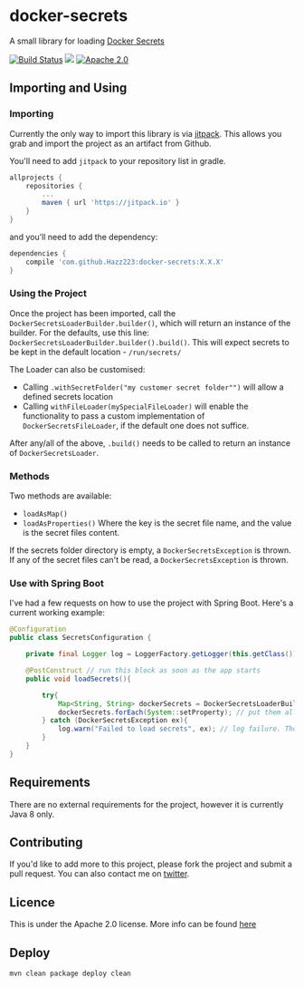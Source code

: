 # docker-secrets
A small library for loading [Docker Secrets](https://docs.docker.com/engine/swarm/secrets/)

[![Build Status](https://travis-ci.org/Hazz223/docker-secrets.svg?branch=master)](https://travis-ci.org/Hazz223/docker-secrets)
[![](https://jitpack.io/v/Hazz223/docker-secrets.svg)](https://jitpack.io/#Hazz223/docker-secrets)
[![Apache 2.0](https://img.shields.io/badge/license-apache--2.0-lightgrey.svg)](https://www.apache.org/licenses/LICENSE-2.0) 

## Importing and Using

### Importing
Currently the only way to import this library is via [jitpack](https://jitpack.io/#Hazz223/docker-secrets). This allows 
you grab and import the project as an artifact from Github. 

You'll need to add `jitpack` to your repository list in gradle.
```groovy
allprojects {
    repositories {
        ...
        maven { url 'https://jitpack.io' }
    }
}
```

and you'll need to add the dependency:

```groovy 
dependencies {
    compile 'com.github.Hazz223:docker-secrets:X.X.X'
}
```

### Using the Project

Once the project has been imported, call the `DockerSecretsLoaderBuilder.builder()`, which will return an instance of the builder.
For the defaults, use this line: `DockerSecretsLoaderBuilder.builder().build()`. This will expect secrets to be kept in the default
location - `/run/secrets/`

The Loader can also be customised:
- Calling `.withSecretFolder("my customer secret folder"")` will allow a defined secrets location
- Calling `withFileLoader(mySpecialFileLoader)` will enable the functionality to pass a custom implementation of `DockerSecretsFileLoader`,
 if the default one does not suffice.

After any/all of the above, `.build()` needs to be called to return an instance of `DockerSecretsLoader`.


### Methods
Two methods are available:
- `loadAsMap()`
- `loadAsProperties()`
Where the key is the secret file name, and the value is the secret files content.  

If the secrets folder directory is empty, a `DockerSecretsException` is thrown.
If any of the secret files can't be read, a `DockerSecretsException` is thrown.


### Use with Spring Boot
I've had a few requests on how to use the project with Spring Boot. Here's a current working example:

```Java
@Configuration
public class SecretsConfiguration {

    private final Logger log = LoggerFactory.getLogger(this.getClass());

    @PostConstruct // run this block as soon as the app starts
    public void loadSecrets(){

        try{
            Map<String, String> dockerSecrets = DockerSecretsLoaderBuilder.build().loadAsMap(); // load all the secrets
            dockerSecrets.forEach(System::setProperty); // put them all into the system properties
        } catch (DockerSecretsException ex){
            log.warn("Failed to load secrets", ex); // log failure. Though you can also fail the project start instead.
        }
    }
}
```

## Requirements 
There are no external requirements for the project, however it is currently Java 8 only. 
 
## Contributing
If you'd like to add more to this project, please fork the project and submit a pull request. You can also contact me 
on [twitter](https://twitter.com/Hazz223).

## Licence
This is under the Apache 2.0 license. More info can be found [here](https://github.com/Hazz223/docker-secrets/blob/master/LICENSE.md)

## Deploy
```mvn clean package deploy clean```